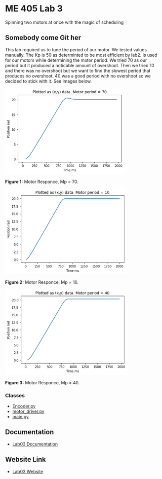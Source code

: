 # ME 405 Lab 3

Spinning two motors at once with the magic of scheduling

## Somebody come Git her

This lab required us to tune the period of our motor. We tested values manually.
The Kp is 50 as determinted to be most efficient by lab2. Is used for our motors while determining the motor period.
We tried 70 as our period but it produced a noticable amount of overshoot. Then we tried 10 and there was no overshoot
but we want to find the slowest period that produces no overshoot. 40 was a good period with no overshoot so we decided to stick with it. See images below.


![Kpof10](Mp70.png)

__Figure 1:__ Motor Responce, Mp = 70.


![Kpof20](Mp10.png)

__Figure 2:__ Motor Responce, Mp = 10.


![Kpof50](Mp40.png)

__Figure 3:__ Motor Responce, Mp = 40.



### Classes

* [Encoder.py](https://github.com/danrmunic/405Labs/blob/main/Lab1/src/Encoder.py)
* [motor_driver.py](https://github.com/danrmunic/405Labs/blob/main/Lab1/src/motor_driver.py)
* [main.py](https://github.com/danrmunic/405Labs/blob/main/Lab1/src/main.py)

## Documentation

* [Lab03 Documentation](https://github.com/danrmunic/405Lab3/tree)

## Website Link

* [Lab03 Website](https://danrmunic.github.io/405Labs/Lab3/docs/index.html)
